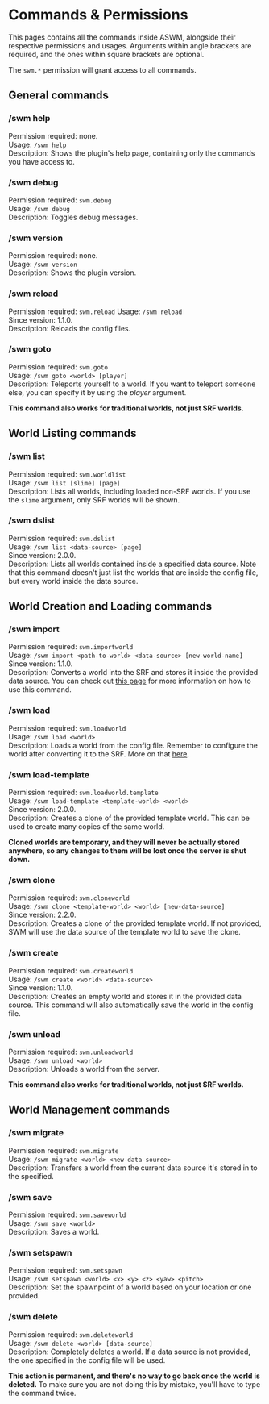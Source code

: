 # Commands & Permissions

This pages contains all the commands inside ASWM, alongside their respective permissions and usages. Arguments within angle brackets are required, and the ones within square brackets are optional.

The `swm.*` permission will grant access to all commands.

## General commands

### /swm help
Permission required: none.<br>
Usage: `/swm help`<br>
Description: Shows the plugin's help page, containing only the commands you have access to.

### /swm debug
Permission required: `swm.debug`<br>
Usage: `/swm debug`<br>
Description: Toggles debug messages.

### /swm version
Permission required: none.<br>
Usage: `/swm version`<br>
Description: Shows the plugin version.

### /swm reload
Permission required: `swm.reload`
Usage: `/swm reload`<br>
Since version: 1.1.0.<br>
Description: Reloads the config files.

### /swm goto
Permission required: `swm.goto`<br>
Usage: `/swm goto <world> [player]`<br>
Description: Teleports yourself to a world. If you want to teleport someone else, you can specify it by using the _player_ argument. 

**This command also works for traditional worlds, not just SRF worlds.**

## World Listing commands

### /swm list
Permission required: `swm.worldlist`<br>
Usage: `/swm list [slime] [page]`<br>
Description: Lists all worlds, including loaded non-SRF worlds. If you use the `slime` argument, only SRF worlds will be shown.

### /swm dslist
Permission required: `swm.dslist`<br>
Usage: `/swm list <data-source> [page]`<br>
Since version: 2.0.0.<br>
Description: Lists all worlds contained inside a specified data source. Note that this command doesn't just list the worlds that are inside the config file, but every world inside the data source.

## World Creation and Loading commands

### /swm import
Permission required: `swm.importworld`<br>
Usage: `/swm import <path-to-world> <data-source> [new-world-name]`<br>
Since version: 1.1.0.<br>
Description: Converts a world into the SRF and stores it inside the provided data source. You can check out [this page](https://github.com/Grinderwolf/Slime-World-Manager/wiki/Converting-traditional-worlds-into-the-SRF) for more information on how to use this command.

### /swm load
Permission required: `swm.loadworld`<br>
Usage: `/swm load <world>`<br>
Description: Loads a world from the config file. Remember to configure the world after converting it to the SRF. More on that [here](https://github.com/Grinderwolf/Slime-World-Manager/wiki/Configuring-worlds).

### /swm load-template
Permission required: `swm.loadworld.template`<br>
Usage: `/swm load-template <template-world> <world>`<br>
Since version: 2.0.0.<br>
Description: Creates a clone of the provided template world. This can be used to create many copies of the same world. 

**Cloned worlds are temporary, and they will never be actually stored anywhere, so any changes to them will be lost once the server is shut down.**

### /swm clone
Permission required: `swm.cloneworld`<br>
Usage: `/swm clone <template-world> <world> [new-data-source]`<br>
Since version: 2.2.0.<br>
Description: Creates a clone of the provided template world. If not provided, SWM will use the data source of the template world to save the clone.

### /swm create
Permission required: `swm.createworld`<br>
Usage: `/swm create <world> <data-source>`<br>
Since version: 1.1.0.<br>
Description: Creates an empty world and stores it in the provided data source. This command will also automatically save the world in the config file.

### /swm unload
Permission required: `swm.unloadworld`<br>
Usage: `/swm unload <world>`<br>
Description: Unloads a world from the server.

**This command also works for traditional worlds, not just SRF worlds.**

## World Management commands

### /swm migrate
Permission required: `swm.migrate`<br>
Usage: `/swm migrate <world> <new-data-source>`<br>
Description: Transfers a world from the current data source it's stored in to the specified.

### /swm save
Permission required: `swm.saveworld`<br>
Usage: `/swm save <world>`<br>
Description: Saves a world.

### /swm setspawn
Permission required: `swm.setspawn`<br>
Usage: `/swm setspawn <world> <x> <y> <z> <yaw> <pitch>`<br>
Description: Set the spawnpoint of a world based on your location or one provided.

### /swm delete
Permission required: `swm.deleteworld`<br>
Usage: `/swm delete <world> [data-source]`<br>
Description: Completely deletes a world. If a data source is not provided, the one specified in the config file will be used.

**This action is permanent, and there's no way to go back once the world is deleted.** To make sure you are not doing this by mistake, you'll have to type the command twice.
